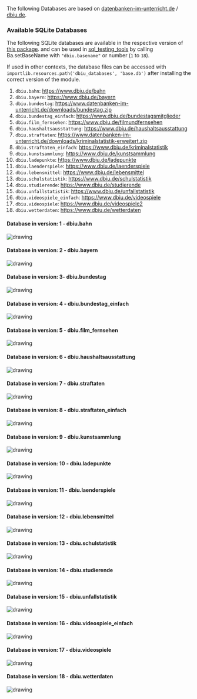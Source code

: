 The following Databases are based on [datenbanken-im-unterricht.de](https://www.datenbanken-im-unterricht.de/catalog.php) / [dbiu.de](https://www.dbiu.de/).





### Available SQLite Databases

The following SQLite databases are available in the respective version of [this package](https://pypi.org/project/dbiu_databases).
and can be used in [sql_testing_tools](https://pypi.org/project/sql-testing-tools/) by calling Ba.setBaseName with `"dbiu.basename"` or number (`1` to `18`).

If used in other contexts, the database files can be accessed with `importlib.resources.path('dbiu_databases', 'base.db')` after installing the correct version of the module.


1. `dbiu.bahn`: https://www.dbiu.de/bahn
2. `dbiu.bayern`: https://www.dbiu.de/bayern
3. `dbiu.bundestag`: https://www.datenbanken-im-unterricht.de/downloads/bundestag.zip
4. `dbiu.bundestag_einfach`: https://www.dbiu.de/bundestagsmitglieder
5. `dbiu.film_fernsehen`: https://www.dbiu.de/filmundfernsehen
6. `dbiu.haushaltsausstattung`: https://www.dbiu.de/haushaltsausstattung
7. `dbiu.straftaten`: https://www.datenbanken-im-unterricht.de/downloads/kriminalstatistik-erweitert.zip
8. `dbiu.straftaten_einfach`: https://www.dbiu.de/kriminalstatistik
9. `dbiu.kunstsammlung`: https://www.dbiu.de/kunstsammlung
10. `dbiu.ladepunkte`: https://www.dbiu.de/ladepunkte
11. `dbiu.laenderspiele`: https://www.dbiu.de/laenderspiele
12. `dbiu.lebensmittel`: https://www.dbiu.de/lebensmittel
13. `dbiu.schulstatistik`: https://www.dbiu.de/schulstatistik
14. `dbiu.studierende`: https://www.dbiu.de/studierende
15. `dbiu.unfallstatistik`: https://www.dbiu.de/unfallstatistik
16. `dbiu.videospiele_einfach`: https://www.dbiu.de/videospiele
17. `dbiu.videospiele`: https://www.dbiu.de/videospiele2
18. `dbiu.wetterdaten`: https://www.dbiu.de/wetterdaten


#### Database in version: 1 - dbiu.bahn
 <img src="./dbiu_databases/bahn.png" alt="drawing" style="max-height: 250px; width: auto;"/>

#### Database in version: 2 - dbiu.bayern
 <img src="./dbiu_databases/bayern.png" alt="drawing" style="max-height: 600px; width: auto;"/>

#### Database in version: 3- dbiu.bundestag
 <img src="./dbiu_databases/bundestag.png" alt="drawing" style="max-height: 200px; width: auto;"/>

#### Database in version: 4 - dbiu.bundestag_einfach
 <img src="./dbiu_databases/bundestag_einfach.png" alt="drawing" style="max-height: 200px; width: auto;"/>

#### Database in version: 5 - dbiu.film_fernsehen
 <img src="./dbiu_databases/film_fernsehen.png" alt="drawing" style="max-height: 200px; width: auto;"/>

#### Database in version: 6 - dbiu.haushaltsausstattung
 <img src="./dbiu_databases/haushaltsausstattung.png" alt="drawing" style="max-height: 150px; width: auto;"/>

#### Database in version: 7 - dbiu.straftaten
 <img src="./dbiu_databases/straftaten.png" alt="drawing" style="max-height: 400px; width: auto;"/>

#### Database in version: 8 - dbiu.straftaten_einfach
 <img src="./dbiu_databases/straftaten_einfach.png" alt="drawing" style="max-height: 275px; width: auto;"/>

#### Database in version: 9 - dbiu.kunstsammlung
 <img src="./dbiu_databases/kunstsammlung.png" alt="drawing" style="max-height: 300px; width: auto;"/>

#### Database in version: 10 - dbiu.ladepunkte
 <img src="./dbiu_databases/ladepunkte.png" alt="drawing" style="max-height: 200px; width: auto;"/>

#### Database in version: 11 - dbiu.laenderspiele
 <img src="./dbiu_databases/laenderspiele.png" alt="drawing" style="max-height: 250px; width: auto;"/>

#### Database in version: 12 - dbiu.lebensmittel
 <img src="./dbiu_databases/lebensmittel.png" alt="drawing" style="max-height: 250px; width: auto;"/>

#### Database in version: 13 - dbiu.schulstatistik
 <img src="./dbiu_databases/schulstatistik.png" alt="drawing" style="max-height: 250px; width: auto;"/>

#### Database in version: 14 - dbiu.studierende
 <img src="./dbiu_databases/studierende.png" alt="drawing" style="max-height: 200px; width: auto;"/>

#### Database in version: 15 - dbiu.unfallstatistik
 <img src="./dbiu_databases/unfallstatistik.png" alt="drawing" style="max-height: 175px; width: auto;"/>

#### Database in version: 16 - dbiu.videospiele_einfach
 <img src="./dbiu_databases/videospiele_einfach.png" alt="drawing" style="max-height: 175px; width: auto;"/>

#### Database in version: 17 - dbiu.videospiele
 <img src="./dbiu_databases/videospiele.png" alt="drawing" style="max-height: 400px; width: auto;"/>

#### Database in version: 18 - dbiu.wetterdaten
 <img src="./dbiu_databases/wetterdaten.png" alt="drawing" style="max-height: 250px; width: auto;"/>